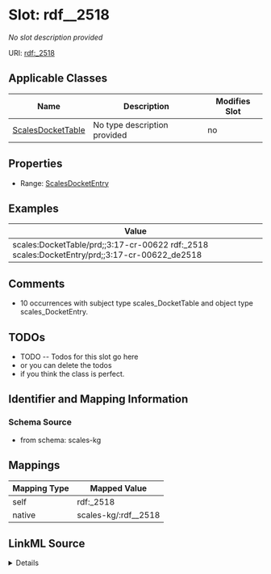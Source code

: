 

# Slot: rdf__2518


_No slot description provided_





URI: [rdf:_2518](http://www.w3.org/1999/02/22-rdf-syntax-ns#_2518)



<!-- no inheritance hierarchy -->





## Applicable Classes

| Name | Description | Modifies Slot |
| --- | --- | --- |
| [ScalesDocketTable](../classes/ScalesDocketTable.md) | No type description provided |  no  |







## Properties

* Range: [ScalesDocketEntry](../classes/ScalesDocketEntry.md)






## Examples

| Value |
| --- |
| scales:DocketTable/prd;;3:17-cr-00622 rdf:_2518 scales:DocketEntry/prd;;3:17-cr-00622_de2518 |

## Comments

* 10 occurrences with subject type scales_DocketTable and object type scales_DocketEntry.

## TODOs

* TODO -- Todos for this slot go here
* or you can delete the todos
* if you think the class is perfect.

## Identifier and Mapping Information







### Schema Source


* from schema: scales-kg




## Mappings

| Mapping Type | Mapped Value |
| ---  | ---  |
| self | rdf:_2518 |
| native | scales-kg/:rdf__2518 |




## LinkML Source

<details>
```yaml
name: rdf__2518
description: No slot description provided
todos:
- TODO -- Todos for this slot go here
- or you can delete the todos
- if you think the class is perfect.
comments:
- 10 occurrences with subject type scales_DocketTable and object type scales_DocketEntry.
examples:
- value: scales:DocketTable/prd;;3:17-cr-00622 rdf:_2518 scales:DocketEntry/prd;;3:17-cr-00622_de2518
from_schema: scales-kg
rank: 1000
slot_uri: rdf:_2518
alias: rdf__2518
domain_of:
- scales_DocketTable
range: scales_DocketEntry

```
</details>